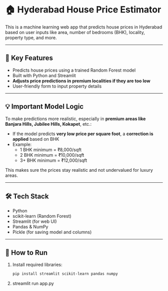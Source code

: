 # 🏠 Hyderabad House Price Estimator

This is a machine learning web app that predicts house prices in Hyderabad based on user inputs like area, number of bedrooms (BHK), locality, property type, and more.

---

## 📌 Key Features

- Predicts house prices using a trained Random Forest model
- Built with Python and Streamlit
- **Adjusts price predictions in premium localities if they are too low**
- User-friendly form to input property details

---

## 💡 Important Model Logic

To make predictions more realistic, especially in **premium areas like Banjara Hills, Jubilee Hills, Kokapet**, etc.:

- If the model predicts **very low price per square foot**, a **correction is applied** based on BHK
- Example:
  - 1 BHK minimum = ₹8,000/sqft  
  - 2 BHK minimum = ₹10,000/sqft  
  - 3+ BHK minimum = ₹12,000/sqft  

This makes sure the prices stay realistic and not undervalued for luxury areas.

---

## 🛠 Tech Stack

- Python
- scikit-learn (Random Forest)
- Streamlit (for web UI)
- Pandas & NumPy
- Pickle (for saving model and columns)

---

## 🚀 How to Run

1. Install required libraries:
   ```bash
   pip install streamlit scikit-learn pandas numpy
2. streamlit run app.py